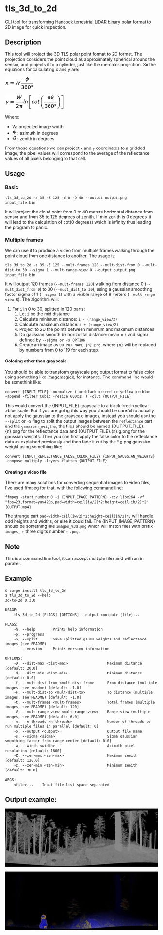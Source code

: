 # tls_3d_to_2d

CLI tool for transforming [Hancock terrestrial LiDAR binary polar format](https://bitbucket.org/StevenHancock/libclidar) to 2D image for quick inspection.

## Description

This tool will project the 3D TLS polar point format to 2D format. The projection considers the point cloud as approximately spherical around the sensor, and projects it to a cylinder, just like the mercator projection. So the equations for calculating x and y are:

![x equation](doc/img/formula_x.png)

![y equation](doc/img/formula_y.png)

Where:

* W: projected image width
* ![Phi](doc/img/formula_phi.png): azimuth in degrees
* ![Theta](doc/img/formula_theta.png): zenith in degrees

From those equations we can project `x` and `y` coordinates to a gridded image, the pixel values will correspond to the average of the reflectance values of all pixels belonging to that cell.

## Usage

### Basic

    tls_3d_to_2d -z 35 -Z 125 -d 0 -D 40 --output output.png input_file.bin

It will project the cloud point from 0 to 40 meters horizontal distance from sensor and from 35 to 125 degrees of zenith. If min zenith is 0 degrees, it will lead to the calculation of cot(0 degrees) which is infinity thus leading the program to panic.


### Multiple frames

We can use it to produce a video from multiple frames walking through the point cloud from one distance to another. The usage is:

    tls_3d_to_2d -z 35 -Z 125 --mult-frames 120 --mult-dist-from 0 --mult-dist-to 30 --sigma 1 --mult-range-view 8 --output output.png input_file.bin


It will output 120 frames (`--mult-frames 120`) walking from distance 0 (`--mult_dist_from 0`) to 30 (`--mult_dist_to 30`), using a gaussian smoothing factor sigma of 1 (`--sigma 1`) with a visible range of 8 meters (`--mult-range-view 8`). The algorithm will:

1. For `i` in 0 to 30, splitted in 120 parts:
    1. Let `i` be the mid distance
    1. Calculate minimum distance: `i - (range_view/2)`
    1. Calculate maximum distance: `i + (range_view/2)`
    1. Project to 2D the points between minimum and maximum distances
    1. Do gaussian smooth by horizontal distance: mean = `i` and sigma defined by `--sigma or -s OPTION`
    1. Create an image as `OUTPUT_NAME.{n}.png`, where `{n}` will be replaced by numbers from 0 to 119 for each step.


#### Coloring other than grayscale

You should be able to transform grayscale png output format to false color using something like [imagemagick](https://imagemagick.org/), for instance. The command line would be somethink like:

    convert {INPUT_FILE} -normalize ( xc:black xc:red xc:yellow xc:blue +append -filter Cubic -resize 600x1! ) -clut {OUTPUT_FILE} 

This would convert the {INPUT_FILE} grayscale to a black->red->yellow->blue scale. But if you are going this way you should be careful to actually not apply the gaussian to the grayscale images, instead you should use the `--split` or `-S` flag to split the output images between the `reflectance` part and the `gaussian_weigths`, the files should be named {OUTPUT_FILE}.{n}.png for the reflectance data and {OUTPUT_FILE}.{n}.g.png for the gaussian weights. Then you can first apply the false color to the reflectance data as explained previously and then fade it out by the *.g.png gaussian weight using something like:

    convert {INPUT_REFLECTANCE_FALSE_COLOR_FILE} {INPUT_GAUSSIAN_WEIGHTS} -compose multiply -layers flatten {OUTPUT_FILE}


#### Creating a video file

There are many solutions for converting sequential images to video files, I've used ffmpeg for that, with the following command line:

    ffmpeg -start_number 0 -i {INPUT_IMAGE_PATTERN} -c:v libx264 -vf "fps=23,format=yuv420p,pad=width=ceil(iw/2)*2:height=ceil(ih/2)*2" {OUTPUT.mp4}

The strange part `pad=width=ceil(iw/2)*2:height=ceil(ih/2)*2` will handle odd heights and widths, or else it could fail. The {INPUT_IMAGE_PATTERN} should be something like `images_%3d.png` which will match files with prefix `images_` + three digits number + `.png`.


## Note

This is a command line tool, it can accept multiple files and will run in parallel.


## Example

```
$ cargo install tls_3d_to_2d
$ tls_3d_to_2d --help
3d-to-2d 0.3.0

USAGE:
    tls_3d_to_2d [FLAGS] [OPTIONS] --output <output> [file]...

FLAGS:
    -h, --help        Prints help information
    -p, --progress
    -S, --split       Save splitted gauss weights and reflectance images (see README)
        --version     Prints version information

OPTIONS:
    -D, --dist-max <dist-max>                  Maximum distance [default: 20.0]
    -d, --dist-min <dist-min>                  Minimum distance [default: 0.0]
    -f, --mult-dist-from <mult-dist-from>      From distance (multiple images, see readme) [default: -1.0]
    -F, --mult-dist-to <mult-dist-to>          To distance (multiple images, see README) [default: -1.0]
    -t, --mult-frames <mult-frames>            Total frames (multiple images, see README) [default: 120]
    -V, --mult-range-view <mult-range-view>    Range view (multiple images, see README) [default: 6.0]
    -n, --n-threads <n-threads>                Number of threads to run multiple files in parallel [default: 0]
    -o, --output <output>                      Output file name
    -s, --sigma <sigma>                        Sigma gaussian smoothing factor from range center [default: 0.0]
    -w, --width <width>                        Azimuth pixel resolution [default: 1800]
    -Z, --zen-max <zen-max>                    Maximum zenith [default: 120.0]
    -z, --zen-min <zen-min>                    Minimum zenith [default: 30.0]

ARGS:
    <file>...    Input file list space separated
```


## Output example:
![output sample image](doc/img/sample.png)

[![Output sample video](doc/img/sample_video.jpg)](https://photos.google.com/share/AF1QipPbgEoMqxw0cYPxQEF5lgGVobf02Shc8ArY1XwoZ_9SHd732I9NFHRWrgTWBid3vA/photo/AF1QipNBaKi2y3oUkcM1jyNivXMPeGa1F5f8EH-xk4Lj?key=NmFmaU0xOGk4ZWxOS2xMSHBYMnh2aU00eDB5UzF3)
